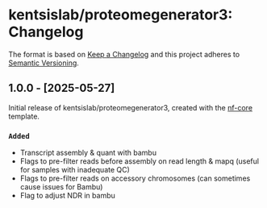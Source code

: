 # kentsislab/proteomegenerator3: Changelog

The format is based on [Keep a Changelog](https://keepachangelog.com/en/1.0.0/)
and this project adheres to [Semantic Versioning](https://semver.org/spec/v2.0.0.html).

## 1.0.0 - [2025-05-27]

Initial release of kentsislab/proteomegenerator3, created with the [nf-core](https://nf-co.re/) template.

### `Added`

- Transcript assembly & quant with bambu
- Flags to pre-filter reads before assembly on read length & mapq (useful for samples with inadequate QC)
- Flags to pre-filter reads on accessory chromosomes (can sometimes cause issues for Bambu)
- Flag to adjust NDR in bambu
